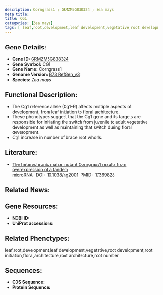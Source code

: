 ```yaml
---
description: Corngrass1 ; GRMZM5G838324 ; Zea mays
meta_title:
title: CG1
categories: [Zea mays]
tags: [ leaf,root,development,leaf development,vegetative,root development,root initiation,floral,architecture,root architecture,root number ]
---
```


## Gene Details:
- **Gene ID:**	[GRMZM5G838324]()
- **Gene Symbol:** CG1
- **Gene Name:** Corngrass1
- **Genome Version:** [B73 RefGen_v3]()
- **Species:** *Zea mays*

## Functional Description:
   - The Cg1 reference allele (Cg1-R) affects multiple aspects of development, from leaf initiation to floral architecture.
   - These phenotypes suggest that the Cg1 gene and its targets are responsible for initiating the switch from juvenile to adult vegetative development as well as maintaining that switch during floral development.
   - Cg1 increase in number of brace root whorls.

## Literature:
   - [The heterochronic maize mutant Corngrass1 results from overexpression of a tandem microRNA.]( https://www.nature.com/articles/ng2001)&nbsp;&nbsp;DOI:&nbsp;&nbsp;[10.1038/ng2001](https://www.nature.com/articles/ng2001)&nbsp;&nbsp;PMID:&nbsp;&nbsp;[17369828](https://pubmed.ncbi.nlm.nih.gov/17369828/)

## Related News:

## Gene Resources:
- **NCBI ID:** [](https://www.ncbi.nlm.nih.gov/gene/?term=)
- **UniProt accessions:** [](https://www.uniprot.org/uniprotkb//entry)

## Related Phenotypes:
leaf,root,development,leaf development,vegetative,root development,root initiation,floral,architecture,root architecture,root number

## Sequences:
- **CDS Sequence:**
- **Protein Sequence:**
